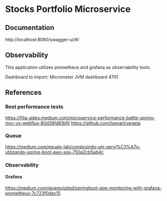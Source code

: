 # Stocks Portfolio Microservice

## Documentation

http://localhost:8080/swagger-ui/#/

## Observability

This application utilizes prometheus and grafana as observability tools.

Dashboard to import: Micrometer JVM dashboard 4701

## References

### Rest performance tests

https://filia-aleks.medium.com/microservice-performance-battle-spring-mvc-vs-webflux-80d39fd81bf0
https://github.com/tsenart/vegeta

### Queue

https://medium.com/equals-lab/construindo-um-servi%C3%A7o-utilizando-spring-boot-aws-sqs-750a2cb5ab4c

### Observability

#### Grafana

https://medium.com/javarevisited/springboot-app-monitoring-with-grafana-prometheus-7c723f0dec15